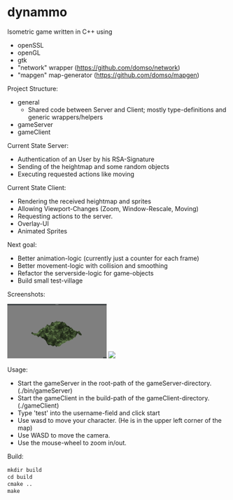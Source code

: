 # dynammo

Isometric game written in C++ using
- openSSL
- openGL
- gtk
- "network" wrapper (https://github.com/domso/network)
- "mapgen" map-generator (https://github.com/domso/mapgen)

Project Structure:
- general
    - Shared code between Server and Client; mostly type-definitions and generic wrappers/helpers
- gameServer
- gameClient

Current State Server:
- Authentication of an User by his RSA-Signature
- Sending of the heightmap and some random objects
- Executing requested actions like moving

Current State Client:
- Rendering the received heightmap and sprites
- Allowing Viewport-Changes (Zoom, Window-Rescale, Moving)
- Requesting actions to the server.
- Overlay-UI
- Animated Sprites

Next goal:
- Better animation-logic (currently just a counter for each frame)
- Better movement-logic with collision and smoothing
- Refactor the serverside-logic for game-objects
- Build small test-village

Screenshots:
<p float="left">
  <img src="/gameClient/res/Screenshots/full.png" width="45%"/>
  <img src="/gameClient/res/Screenshots/small.png" width="45%"/>
</p>

Usage:
- Start the gameServer in the root-path of the gameServer-directory. (./bin/gameServer)
- Start the gameClient in the build-path of the gameClient-directory. (./gameClient)
- Type 'test' into the username-field and click start
- Use wasd to move your character. (He is in the upper left corner of the map)
- Use WASD to move the camera.
- Use the mouse-wheel to zoom in/out.

Build:
```
mkdir build
cd build
cmake ..
make
```

